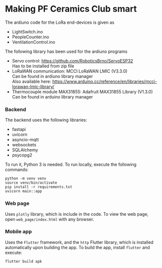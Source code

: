 # Making PF Ceramics Club smart


The ardiuno code for the LoRa end-devices is given as
- LightSwitch.ino
- PeopleCounter.ino
- VentilationControl.ino

The following library has been used for the ardiuno programs
- Servo control: https://github.com/RoboticsBrno/ServoESP32  
  Has to be installed from zip file
- LoRaWAN communication: MCCI LoRaWAN LMIC (V3.3.0)  
	Can be found in ardiuno library manager  
	Also available here: https://www.arduino.cc/reference/en/libraries/mcci-lorawan-lmic-library/
- Thermocouple module MAX31855: Adafruit MAX31855 Library (V1.3.0)  
	Can be found in arduino library manager

### Backend
The backend uses the following libraries:
 - fastapi
 - uvicorn
 - asyncio-mqtt
 - websockets
 - SQLAlchemy
 - psycopg2

To run it, Python 3 is needed. To run locally, execute the following commands:
```
python -m venv venv
source venv/bin/activate
pip install -r requirements.txt
uvicorn main::app
```
	
### Web page
Uses `plotly` library, which is include in the code. To view the web page, open `web_page/index.html` with any browser.

### Mobile app
Uses the `Flutter` framework, and the `http` Flutter library, which is installed automatically upon building the app.
To build the app, install `flutter` and execute:
```
flutter build apk
```
